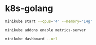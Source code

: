 # k8s-golang

``` bash
minikube start --cpus='4' --memory='14g'
```

``` bash
minikube addons enable metrics-server
```

``` bash
minikube dashboard --url
```
